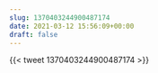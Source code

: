 ```yaml
---
slug: 1370403244900487174
date: 2021-03-12 15:56:09+00:00
draft: false
---
```


{{< tweet 1370403244900487174 >}}
